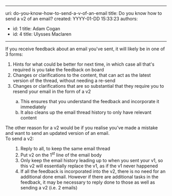 

---
uri: do-you-know-how-to-send-a-v-of-an-email
title: Do you know how to send a v2 of an email?
created: YYYY-01-DD 15:33:23
authors:
  - id: 1
    title: Adam Cogan
  - id: 4
    title: Ulysses Maclaren
---




<span class='intro'> <p class="ssw15-rteElement-P">​If you receive feedback about an email you've sent, it will likely be in one of 3 forms&#58;​<br></p> </span>

<ol><li>Hints for what could be better for next time, in which case all that's required is you take the feedback on board</li><li>Changes or clarifications to the content, that can act as the latest version of the thread, without needing a re-send</li><li>Changes or clarifications that are so substantial that they require you to resend your email in the form of a v2</li><ol style="list-style-type&#58;lower-alpha;"><li>This ensures that you understand the feedback and incorporate it immediately</li><li>​It also cleans up the email thread history to only have relevant content</li></ol></ol><p></p><p>The other reason for a v2 would be if you realise you've made a mistake and want to send an updated version of an email.<br>To send a v2&#58;<br></p><ol><ol><li>Reply to all, to keep the same email thread</li><li>Put v2 on the 1<sup>st</sup> line of the email body</li><li>Only keep the email history leading up to when you sent your v1, so this v2 will essentially replace the v1, as if the v1 never happened</li><li>If all the feedback is incorporated into the v2, there is no need for an additional done email. However if there are additional tasks in the feedback, it may be necessary to reply done to those as well as sending a v2 (i.e. 2 emails)​<br></li></ol></ol>



